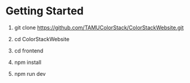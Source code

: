 # Getting Started

1. git clone https://github.com/TAMUColorStack/ColorStackWebsite.git

2. cd ColorStackWebsite

3. cd frontend

4. npm install

5. npm run dev
